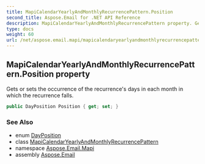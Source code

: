 ```yaml
---
title: MapiCalendarYearlyAndMonthlyRecurrencePattern.Position
second_title: Aspose.Email for .NET API Reference
description: MapiCalendarYearlyAndMonthlyRecurrencePattern property. Gets or sets the occurrence of the recurrences days in each month in which the recurrence falls
type: docs
weight: 60
url: /net/aspose.email.mapi/mapicalendaryearlyandmonthlyrecurrencepattern/position/
---
```

## MapiCalendarYearlyAndMonthlyRecurrencePattern.Position property

Gets or sets the occurrence of the recurrence's days in each month in which the recurrence falls.

```csharp
public DayPosition Position { get; set; }
```

### See Also

* enum [DayPosition](../../../aspose.email.calendar.recurrences/dayposition/)
* class [MapiCalendarYearlyAndMonthlyRecurrencePattern](../)
* namespace [Aspose.Email.Mapi](../../mapicalendaryearlyandmonthlyrecurrencepattern/)
* assembly [Aspose.Email](../../../)


